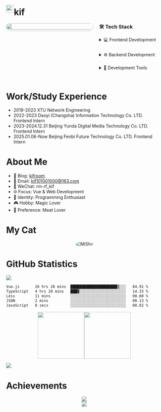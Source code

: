   <!-- <div height="200px" align="center" style="display: flex; ">kif <img src="https://cdn.jsdelivr.net/gh/MaleWeb/picture/images/techblog/hi.gif" width="25"></div> -->
  <div align="center" style="display: flex; align-items: center;">
      <img src="https://kiftravel.oss-cn-beijing.aliyuncs.com/img/202404121045974.gif" width="25" loading="lazy"> <h1>kif</h1>
  </div>
  <!-- kif-img 和 kif-skill 布局 -->
  <div class="profile-container">
    <!-- 左侧头像区域 -->
    <div class="profile-image-container">
      <img class="kif-img" src="https://kiftravel.oss-cn-beijing.aliyuncs.com/img/202404121048365.gif"/>
    </div>
    <!-- 右侧技能区域 -->
    <div class="kif-skill profile-skills-container">
      <h3 style="margin-top: 0;">🛠 Tech Stack</h3>
      <div style="display: flex; flex-direction: column; gap: 15px;">
        <details close>
          <summary style="cursor: pointer; margin-bottom: 10px;">💻 Frontend Development</summary>
          <div style="display: flex; flex-wrap: wrap; gap: 6px;">
            <img src="https://img.shields.io/badge/-JavaScript-f6da1c?style=flat&logo=javascript&logoColor=white">
            <img src="https://img.shields.io/badge/-TypeScript-2b6dbf?style=flat&logo=typescript&logoColor=white">
            <img src="https://img.shields.io/badge/-Vue-46b882?style=flat&logo=vue.js&logoColor=white">
            <img src="https://img.shields.io/badge/-Nuxt-bf608e?style=flat&logo=nuxt&logoColor=white">
            <img src="https://img.shields.io/badge/-Next-bf608e?style=flat&logo=next.js&logoColor=white">
            <img src="https://img.shields.io/badge/-React-087EA4?style=flat&logo=react&logoColor=white">
            <img src="https://img.shields.io/badge/-ReactNative-087EA4?style=flat&logo=react&logoColor=white">
            <img src="https://img.shields.io/badge/-wasm-408e43?style=flat&logo=WebAssembly&logoColor=white">
            <img src="https://img.shields.io/badge/miniprogram-09b955?style=flat&logo=wechat&logoColor=white">
            <img src="https://img.shields.io/badge/-uniapp-bf608e?style=flat&logo=uniapp&logoColor=white">
          </div>
        </details>
        <details close>
          <summary style="cursor: pointer; margin-bottom: 10px;">⚙️ Backend Development</summary>
          <div style="display: flex; flex-wrap: wrap; gap: 6px;">
            <img src="https://img.shields.io/badge/-Python-FFDC52?style=flat&logo=python&logoColor=white">
            <img src="https://img.shields.io/badge/-Nodejs-026E00?style=flat&logo=node.js&logoColor=white">
            <img src="https://img.shields.io/badge/-Nest-bf608e?style=flat&logo=nestjs&logoColor=white">
            <img src="https://img.shields.io/badge/-Flask-000000?style=flat&logo=flask&logoColor=white">
            <img src="https://img.shields.io/badge/-Django-2b6dbf?style=flat&logo=django&logoColor=white">
          </div>
        </details>
        <details close>
          <summary style="cursor: pointer; margin-bottom: 10px;">🔧 Development Tools</summary>
          <div style="display: flex; flex-wrap: wrap; gap: 6px;">
            <img src="https://img.shields.io/badge/-Git-ee462c?style=flat&logo=git&logoColor=white">
            <img src="https://img.shields.io/badge/-Docker-00084D?style=flat&logo=docker&logoColor=white">
            <img src="https://img.shields.io/badge/-Nginx-408e43?style=flat&logo=nginx&logoColor=white">
            <img src="https://img.shields.io/badge/-Github-black?style=flat&logo=github">
            <img src="https://img.shields.io/badge/-VS%20Code-007ACC?style=flat&logo=visualstudiocode&logoColor=white">
            <img src="https://img.shields.io/badge/-Cursor-2396F3?style=flat&logo=codespaces&logoColor=white">
            <img src="https://img.shields.io/badge/-Neovim-57A143?style=flat&logo=neovim&logoColor=white">
          </div>
        </details>
      </div>
    </div>
  </div>

  <br />

  # Work/Study Experience

  - 2019-2023        XTU                                                      Network Engineering
  - 2022-2023        Daoyi (Changsha) Information Technology Co. LTD.         Frontend Intern
  - 2023-2024.12.31  Beijing Yunda Digital Media Technology Co. LTD.          Frontend Intern
  - 2025.01.06-Now   Beijing Fenbi Future Technology Co. LTD.                 Frontend Intern

  # About Me

  - 📖 Blog: <a href="https://hexo.kifroom.icu/">kifroom</a>
  - 📧 Email: kif101001000@163.com
  - 💬 WeChat: rm-rf_kif
  - 🌐 Focus: Vue & Web Development
  - 🔨 Identity: Programming Enthusiast
  - 🎮 Hobby: Magic Lover
  - 🍖 Preference: Meat Lover


  # My Cat

  <div align="center">
    <img style="border-radius: 50%;" src="https://kifimg.oss-cn-beijing.aliyuncs.com/img/20250226144419570.jpg" alt="MiShu" loading="lazy">
  </div>

  # GitHub Statistics

  ![](https://kifimg.oss-cn-beijing.aliyuncs.com/project/github-user-contribution.svg)

  <!--START_SECTION:waka-->

  ```txt
  Vue.js       26 hrs 28 mins  █████████████████████▒░░░   84.91 %
  TypeScript   4 hrs 28 mins   ███▓░░░░░░░░░░░░░░░░░░░░░   14.33 %
  Less         11 mins         ░░░░░░░░░░░░░░░░░░░░░░░░░   00.60 %
  JSON         2 mins          ░░░░░░░░░░░░░░░░░░░░░░░░░   00.13 %
  JavaScript   0 secs          ░░░░░░░░░░░░░░░░░░░░░░░░░   00.02 %
  ```

  <!--END_SECTION:waka-->

  <div>
        <a href="#" style="display: flex; align-items: center; justify-content: center;">
          <img src="https://user-images.githubusercontent.com/46062972/177761749-da9d5297-87ac-4c30-b069-16bc685a7e80.png" width="150"> 
          <!-- <span>&nbsp;&nbsp;&nbsp;</span> -->
          <img src="https://user-images.githubusercontent.com/46062972/177762098-5ea66dc6-5c5b-4877-9edc-0610f4816530.jpeg" width="150">
        </a>
    </div>

  [![](https://github-profile-trophy.vercel.app/?username=wkif)](https://github.com/ryo-ma/github-profile-trophy)

  <style>
    .prose figure{
        margin: 0;
    }
    
    /* 响应式布局样式 */
    .profile-container {
      display: flex;
      gap: 20px;
      align-items: flex-start;
      justify-content: space-between;
      width: 100%;
    }
    
    .profile-image-container {
      flex: 1;
      min-width: 280px;
      max-width: 400px;
    }
    
    .profile-skills-container {
      flex: 2;
      min-width: 280px;
    }
    
    .kif-img {
      width: 100%;
      border-radius: 10px;
      box-shadow: 0 4px 8px rgba(0,0,0,0.1);
    }
    
    @media (max-width: 768px) {
      .profile-container {
        flex-direction: column;
      }
      
      .profile-image-container,
      .profile-skills-container {
        width: 100%;
        min-width: unset;
      }
      
      .kif-img {
        margin-bottom: 20px;
      }
    }
  </style>

  <!-- # 个人项目 -->

  <!-- <table>
    <tr>
      <td width="50%">
        <h3 align="center">项目 1</h3>
        <div align="center">
          <a href="项目链接" target="_blank">
            <img src="项目截图" width="400" alt="项目预览"/>
          </a>
          <p>
            <a href="项目链接" target="_blank">
              <img src="https://img.shields.io/badge/-源码-000?style=flat&logo=github&logoColor=white">
            </a>
            <a href="演示链接" target="_blank">
              <img src="https://img.shields.io/badge/-演示-00C7B7?style=flat&logo=netlify&logoColor=white">
            </a>
          </p>
          <p><strong>技术栈:</strong> Vue, TypeScript, Vite</p>
          <p>项目简短描述</p>
        </div>
      </td>
      <td width="50%">
      </td>
    </tr>
  </table> -->

# Achievements

<div align="center">
  <img src="https://github-readme-streak-stats.herokuapp.com/?user=wkif&theme=dark" />
</div>

<div align="center">
  <img src="https://github-profile-summary-cards.vercel.app/api/cards/profile-details?username=wkif&theme=github_dark" />
</div>
